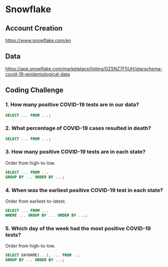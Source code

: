 # Snowflake

## Account Creation

https://www.snowflake.com/en

## Data

https://app.snowflake.com/marketplace/listing/GZSNZ7F5UH/starschema-covid-19-epidemiological-data

## Coding Challenge

### 1. How many positive COVID-19 tests are in our data?

```sql
SELECT ... FROM ...;
```

### 2. What percentage of COVID-19 cases resulted in death?

```sql
SELECT ... FROM ...;
```

### 3. How many positive COVID-19 tests are in each state?

Order from high-to-low.

```sql
SELECT ... FROM ...
GROUP BY ... ORDER BY ...;
```

### 4. When was the earliest positive COVID-19 test in each state?

Order from earliest-to-latest.

```sql
SELECT ... FROM ...
WHERE ... GROUP BY ... ORDER BY ...;
```

### 5. Which day of the week had the most positive COVID-19 tests?

Order from high-to-low.

```sql
SELECT DAYNAME(...), ... FROM ...
GROUP BY ... ORDER BY ...;
```
